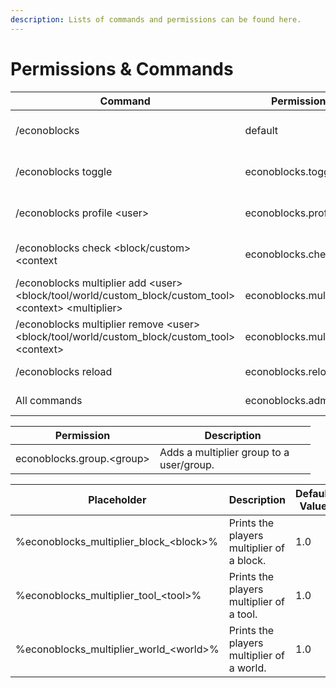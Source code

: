 ```yaml
---
description: Lists of commands and permissions can be found here.
---
```


# Permissions & Commands

<table data-header-hidden><thead><tr><th width="234.4887892376682">Command</th><th>Permission</th><th>Description</th></tr></thead><tbody><tr><td>/econoblocks</td><td>default</td><td>Brings up an in-game help guide.</td></tr><tr><td>/econoblocks toggle</td><td>econoblocks.toggle</td><td>Toggles messaging features.</td></tr><tr><td>/econoblocks profile &#x3C;user></td><td>econoblocks.profile</td><td>Checks the multipliers of a user.</td></tr><tr><td>/econoblocks check &#x3C;block/custom> &#x3C;context</td><td>econoblocks.check</td><td>Checks the loot of a block.</td></tr><tr><td>/econoblocks multiplier add &#x3C;user> &#x3C;block/tool/world/custom_block/custom_tool> &#x3C;context> &#x3C;multiplier></td><td>econoblocks.multiplier</td><td>Adds a multiplier to a user.</td></tr><tr><td>/econoblocks multiplier remove &#x3C;user> &#x3C;block/tool/world/custom_block/custom_tool> &#x3C;context></td><td>econoblocks.multiplier</td><td>Removes a multiplier from a user.</td></tr><tr><td>/econoblocks reload</td><td>econoblocks.reload</td><td>Reloads the plugin.</td></tr><tr><td>All commands</td><td>econoblocks.admin</td><td>Grants all commands.</td></tr></tbody></table>

<table><thead><tr><th>Permission</th><th width="233.33333333333326">Description</th></tr></thead><tbody><tr><td>econoblocks.group.&#x3C;group></td><td>Adds a multiplier group to a user/group.</td></tr></tbody></table>



<table><thead><tr><th width="360">Placeholder</th><th>Description</th><th>Default Value</th></tr></thead><tbody><tr><td>%econoblocks_multiplier_block_&#x3C;block>%</td><td>Prints the players multiplier of a block.</td><td>1.0</td></tr><tr><td>%econoblocks_multiplier_tool_&#x3C;tool>%</td><td>Prints the players multiplier of a tool.</td><td>1.0</td></tr><tr><td>%econoblocks_multiplier_world_&#x3C;world>%</td><td>Prints the players multiplier of a world.</td><td>1.0</td></tr></tbody></table>
